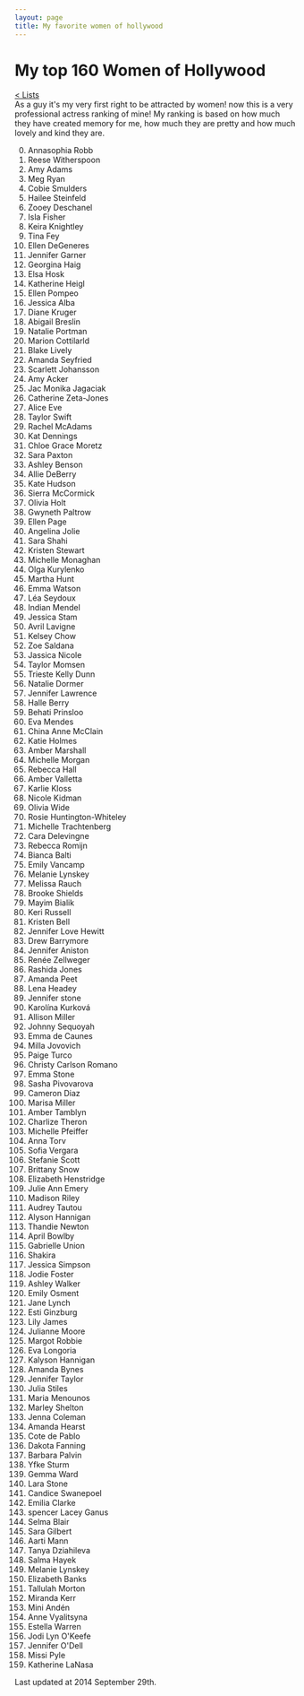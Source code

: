 ```yaml
---
layout: page
title: My favorite women of hollywood
---
```


# My top 160 Women of Hollywood
[< Lists](http://kary.us/lists/)<br>
As a guy it's my very first right to be attracted by women! now this is a very professional actress ranking of mine! My ranking is based on how much they have created memory for me, how much they are pretty and how much lovely and kind they are.

0. Annasophia Robb
0. Reese Witherspoon
0. Amy Adams
0. Meg Ryan
0. Cobie Smulders
0. Hailee Steinfeld
0. Zooey Deschanel
0. Isla Fisher
0. Keira Knightley
0. Tina Fey
0. Ellen DeGeneres 
0. Jennifer Garner
0. Georgina Haig
0. Elsa Hosk
0. Katherine Heigl
0. Ellen Pompeo
0. Jessica Alba
0. Diane Kruger
0. Abigail Breslin
0. Natalie Portman
0. Marion Cottilarld
0. Blake Lively
0. Amanda Seyfried
0. Scarlett Johansson
0. Amy Acker
0. Jac Monika Jagaciak
0. Catherine Zeta-Jones
0. Alice Eve
0. Taylor Swift
0. Rachel McAdams
0. Kat Dennings
0. Chloe Grace Moretz
0. Sara Paxton
0. Ashley Benson
0. Allie DeBerry
0. Kate Hudson
0. Sierra McCormick
0. Olivia Holt
0. Gwyneth Paltrow
0. Ellen Page
0. Angelina Jolie
0. Sara Shahi
0. Kristen Stewart
0. Michelle Monaghan
0. Olga Kurylenko
0. Martha Hunt
0. Emma Watson
0. Léa Seydoux
0. Indian Mendel 
0. Jessica Stam
0. Avril Lavigne
0. Kelsey Chow
0. Zoe Saldana
0. Jassica Nicole
0. Taylor Momsen
0. Trieste Kelly Dunn
0. Natalie Dormer
0. Jennifer Lawrence
0. Halle Berry
0. Behati Prinsloo
0. Eva Mendes
0. China Anne McClain
0. Katie Holmes
0. Amber Marshall
0. Michelle Morgan
0. Rebecca Hall
0. Amber Valletta
0. Karlie Kloss
0. Nicole Kidman
0. Olivia Wide
0. Rosie Huntington-Whiteley
0. Michelle Trachtenberg
0. Cara Delevingne
0. Rebecca Romijn
0. Bianca Balti
0. Emily Vancamp
0. Melanie Lynskey
0. Melissa Rauch
0. Brooke Shields
0. Mayim Bialik
0. Keri Russell
0. Kristen Bell
0. Jennifer Love Hewitt
0. Drew Barrymore
0. Jennifer Aniston
0. Renée Zellweger
0. Rashida Jones
0. Amanda Peet
0. Lena Headey
0. Jennifer stone
0. Karolína Kurková
0. Allison Miller
0. Johnny Sequoyah
0. Emma de Caunes
0. Milla Jovovich
0. Paige Turco
0. Christy Carlson Romano
0. Emma Stone
0. Sasha Pivovarova
0. Cameron Diaz
0. Marisa Miller
0. Amber Tamblyn
0. Charlize Theron
0. Michelle Pfeiffer
0. Anna Torv
0. Sofia Vergara
0. Stefanie Scott
0. Brittany Snow
0. Elizabeth Henstridge
0. Julie Ann Emery
0. Madison Riley
0. Audrey Tautou
0. Alyson Hannigan
0. Thandie Newton
0. April Bowlby
0. Gabrielle Union
0. Shakira
0. Jessica Simpson
0. Jodie Foster
0. Ashley Walker
0. Emily Osment
0. Jane Lynch
0. Esti Ginzburg
0. Lily James
0. Julianne Moore
0. Margot Robbie
0. Eva Longoria
0. Kalyson Hannigan
0. Amanda Bynes
0. Jennifer Taylor
0. Julia Stiles
0. Maria Menounos
0. Marley Shelton
0. Jenna Coleman
0. Amanda Hearst
0. Cote de Pablo
0. Dakota Fanning
0. Barbara Palvin
0. Yfke Sturm
0. Gemma Ward
0. Lara Stone
0. Candice Swanepoel
0. Emilia Clarke
0. spencer Lacey Ganus
0. Selma Blair
0. Sara Gilbert
0. Aarti Mann
0. Tanya Dziahileva
0. Salma Hayek
0. Melanie Lynskey
0. Elizabeth Banks
0. Tallulah Morton
0. Miranda Kerr
0. Mini Andén
0. Anne Vyalitsyna
0. Estella Warren
0. Jodi Lyn O'Keefe
0. Jennifer O'Dell
0. Missi Pyle
0. Katherine LaNasa


Last updated at 2014 September 29th.

